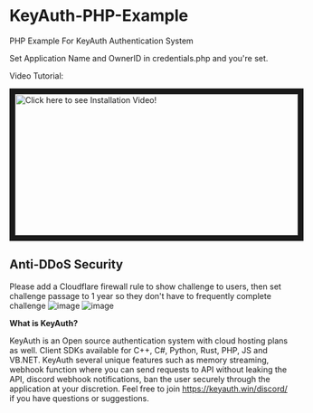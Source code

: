 # KeyAuth-PHP-Example
PHP Example For KeyAuth Authentication System

Set Application Name and OwnerID in credentials.php and you're set.

Video Tutorial:

<a href="http://www.youtube.com/watch?feature=player_embedded&v=hU6yXGR5R1Y
" target="_blank"><img src="https://i.imgur.com/Cd6DbXD.png" 
alt="Click here to see Installation Video!" width="500" height="250" border="10" /></a>

## Anti-DDoS Security 

Please add a Cloudflare firewall rule to show challenge to users, then set challenge passage to 1 year so they don't have to frequently complete challenge
![image](https://user-images.githubusercontent.com/83034852/168191187-236e8be7-1b1c-4398-9360-462baa800fac.png)
![image](https://user-images.githubusercontent.com/83034852/168191204-d553f134-943b-466e-a98f-255fbab204c6.png)


**What is KeyAuth?**

KeyAuth is an Open source authentication system with cloud hosting plans as well. Client SDKs available for C++, C#, Python, Rust, PHP, JS and VB.NET.
KeyAuth several unique features such as memory streaming, webhook function where you can send requests to API without leaking the API, discord webhook notifications, ban the user securely through the application at your discretion.
Feel free to join https://keyauth.win/discord/ if you have questions or suggestions.
